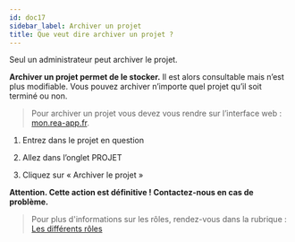 ```yaml
---
id: doc17
sidebar_label: Archiver un projet
title: Que veut dire archiver un projet ?
---
```



Seul un administrateur peut archiver le projet.

**Archiver un projet permet de le stocker.** Il est alors consultable mais n’est plus modifiable. Vous pouvez archiver n’importe quel projet qu’il soit terminé ou non.

> Pour archiver un projet vous devez vous rendre sur l’interface web&nbsp;: [mon.rea-app.fr](https://mon.rea-app.fr).

1. Entrez dans le projet en question

2. Allez dans l’onglet PROJET

3. Cliquez sur «&nbsp;Archiver le projet&nbsp;»

**Attention. Cette action est définitive ! Contactez-nous en cas de problème.**

> Pour plus d'informations sur les rôles, rendez-vous dans la rubrique&nbsp;: [Les différents rôles](doc22.md)
